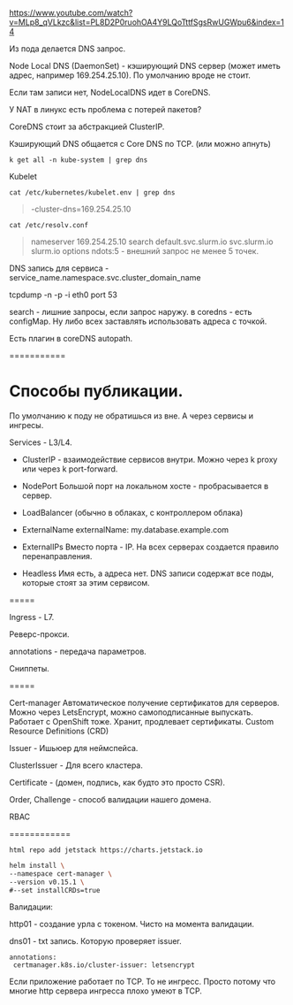 https://www.youtube.com/watch?v=MLp8_qVLkzc&list=PL8D2P0ruohOA4Y9LQoTttfSgsRwUGWpu6&index=14

Из пода делается DNS запрос.

Node Local DNS (DaemonSet) - кэширующий DNS сервер (может иметь адрес, например 169.254.25.10).
По умолчанию вроде не стоит.

Если там записи нет, NodeLocalDNS идет в CoreDNS.

У NAT в линукс есть проблема с потерей пакетов?

CoreDNS стоит за абстракцией ClusterIP.

Кэширующий DNS общается с Core DNS по TCP.
(или можно апнуть)

`k get all -n kube-system | grep dns`

Kubelet

`cat /etc/kubernetes/kubelet.env | grep dns`
> -cluster-dns=169.254.25.10

`cat /etc/resolv.conf`
> nameserver 169.254.25.10
> search default.svc.slurm.io svc.slurm.io slurm.io
> options ndots:5 - внешний запрос не менее 5 точек.

DNS запись для сервиса - service_name.namespace.svc.cluster_domain_name

tcpdump -n -p -i eth0 port 53

search - лишние запросы, если запрос наружу.
в coredns - есть configMap.
Ну либо всех заставлять использовать адреса с точкой.

Есть плагин в coreDNS autopath.

===========

# Способы публикации.

По умолчанию к поду не обратишься из вне.
А через сервисы и ингресы.

Services - L3/L4.

* ClusterIP - взаимодействие сервисов внутри. Можно через k proxy или через k port-forward.

* NodePort
Большой порт на локальном хосте - пробрасывается в сервер.

* LoadBalancer (обычно в облаках, с контроллером облака)

* ExternalName
externalName: my.database.example.com

* ExternalIPs
Вместо порта - IP.
На всех серверах создается правило перенаправления.

* Headless
Имя есть, а адреса нет.
DNS записи содержат все поды, которые стоят за этим сервисом.

=====

Ingress - L7.

Реверс-прокси.

annotations - передача параметров.

Сниппеты.

=====

Cert-manager
Автоматическое получение сертификатов для серверов.
Можно через LetsEncrypt, можно самоподписанные выпускать.
Работает с OpenShift тоже.
Хранит, продлевает сертификаты.
Custom Resource Definitions (CRD)

Issuer - Ишьюер для неймспейса.

ClusterIssuer - Для всего кластера.

Certificate - (домен, подпись, как будто это просто CSR).

Order, Challenge - способ валидации нашего домена.

RBAC

============

`html repo add jetstack https://charts.jetstack.io`

```sh
helm install \
--namespace cert-manager \
--version v0.15.1 \
#--set installCRDs=true
```

Валидации:

http01 - создание урла с токеном. Чисто на момента валидации.

dns01 - txt запись. Которую проверяет issuer.

```
annotations:
 certmanager.k8s.io/cluster-issuer: letsencrypt
```

Если приложение работает по TCP. То не ингресс.
Просто потому что многие http сервера ингресса
плохо умеют в TCP.


























